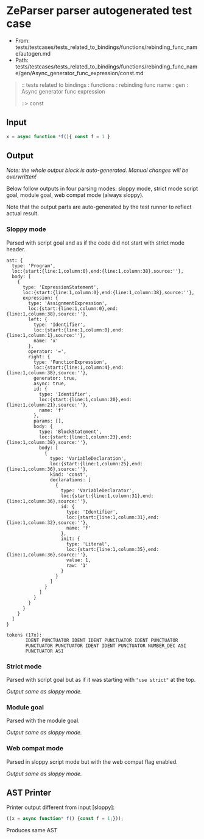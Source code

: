 # ZeParser parser autogenerated test case

- From: tests/testcases/tests_related_to_bindings/functions/rebinding_func_name/autogen.md
- Path: tests/testcases/tests_related_to_bindings/functions/rebinding_func_name/gen/Async_generator_func_expression/const.md

> :: tests related to bindings : functions : rebinding func name : gen : Async generator func expression
>
> ::> const

## Input


`````js
x = async function *f(){ const f = 1 }
`````

## Output

_Note: the whole output block is auto-generated. Manual changes will be overwritten!_

Below follow outputs in four parsing modes: sloppy mode, strict mode script goal, module goal, web compat mode (always sloppy).

Note that the output parts are auto-generated by the test runner to reflect actual result.

### Sloppy mode

Parsed with script goal and as if the code did not start with strict mode header.

`````
ast: {
  type: 'Program',
  loc:{start:{line:1,column:0},end:{line:1,column:38},source:''},
  body: [
    {
      type: 'ExpressionStatement',
      loc:{start:{line:1,column:0},end:{line:1,column:38},source:''},
      expression: {
        type: 'AssignmentExpression',
        loc:{start:{line:1,column:0},end:{line:1,column:38},source:''},
        left: {
          type: 'Identifier',
          loc:{start:{line:1,column:0},end:{line:1,column:1},source:''},
          name: 'x'
        },
        operator: '=',
        right: {
          type: 'FunctionExpression',
          loc:{start:{line:1,column:4},end:{line:1,column:38},source:''},
          generator: true,
          async: true,
          id: {
            type: 'Identifier',
            loc:{start:{line:1,column:20},end:{line:1,column:21},source:''},
            name: 'f'
          },
          params: [],
          body: {
            type: 'BlockStatement',
            loc:{start:{line:1,column:23},end:{line:1,column:38},source:''},
            body: [
              {
                type: 'VariableDeclaration',
                loc:{start:{line:1,column:25},end:{line:1,column:36},source:''},
                kind: 'const',
                declarations: [
                  {
                    type: 'VariableDeclarator',
                    loc:{start:{line:1,column:31},end:{line:1,column:36},source:''},
                    id: {
                      type: 'Identifier',
                      loc:{start:{line:1,column:31},end:{line:1,column:32},source:''},
                      name: 'f'
                    },
                    init: {
                      type: 'Literal',
                      loc:{start:{line:1,column:35},end:{line:1,column:36},source:''},
                      value: 1,
                      raw: '1'
                    }
                  }
                ]
              }
            ]
          }
        }
      }
    }
  ]
}

tokens (17x):
       IDENT PUNCTUATOR IDENT IDENT PUNCTUATOR IDENT PUNCTUATOR
       PUNCTUATOR PUNCTUATOR IDENT IDENT PUNCTUATOR NUMBER_DEC ASI
       PUNCTUATOR ASI
`````

### Strict mode

Parsed with script goal but as if it was starting with `"use strict"` at the top.

_Output same as sloppy mode._

### Module goal

Parsed with the module goal.

_Output same as sloppy mode._

### Web compat mode

Parsed in sloppy script mode but with the web compat flag enabled.

_Output same as sloppy mode._

## AST Printer

Printer output different from input [sloppy]:

````js
((x = async function* f() {const f = 1;}));
````

Produces same AST
